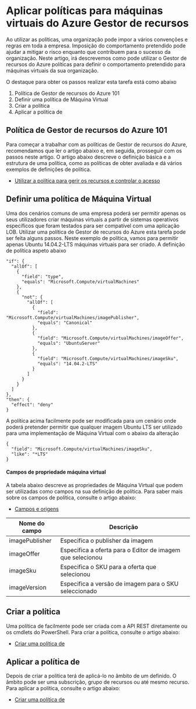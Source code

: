 <properties
    pageTitle="Aplicar políticas para máquinas virtuais do Azure Gestor de recursos | Microsoft Azure"
    description="Como aplicar uma política para uma Azure Gestor de recursos Linux Máquina Virtual"
    services="virtual-machines-linux"
    documentationCenter=""
    authors="singhkays"
    manager="timlt"
    editor=""
    tags="azure-resource-manager"/>

<tags
    ms.service="virtual-machines-linux"
    ms.workload="infrastructure-services"
    ms.tgt_pltfrm="vm-linux"
    ms.devlang="na"
    ms.topic="article"
    ms.date="04/13/2016"
    ms.author="singhkay"/>

# <a name="apply-policies-to-azure-resource-manager-virtual-machines"></a>Aplicar políticas para máquinas virtuais do Azure Gestor de recursos

Ao utilizar as políticas, uma organização pode impor a vários convenções e regras em toda a empresa. Imposição do comportamento pretendido pode ajudar a mitigar o risco enquanto que contribuem para o sucesso da organização. Neste artigo, irá descrevemos como pode utilizar o Gestor de recursos do Azure políticas para definir o comportamento pretendido para máquinas virtuais da sua organização.

O destaque para obter os passos realizar esta tarefa está como abaixo

1. Política de Gestor de recursos do Azure 101
2. Definir uma política de Máquina Virtual
3. Criar a política
4. Aplicar a política de

## <a name="azure-resource-manager-policy-101"></a>Política de Gestor de recursos do Azure 101

Para começar a trabalhar com as políticas de Gestor de recursos do Azure, recomendamos que ler o artigo abaixo e, em seguida, prosseguir com os passos neste artigo. O artigo abaixo descreve o definição básica e a estrutura de uma política, como as políticas de obter avaliada e dá vários exemplos de definições de política.

* [Utilizar a política para gerir os recursos e controlar o acesso](../resource-manager-policy.md)

## <a name="define-a-policy-for-your-virtual-machine"></a>Definir uma política de Máquina Virtual

Uma dos cenários comuns de uma empresa poderá ser permitir apenas os seus utilizadores criar máquinas virtuais a partir de sistemas operativos específicos que foram testados para ser compatível com uma aplicação LOB. Utilizar uma política de Gestor de recursos do Azure esta tarefa pode ser feita alguns passos. Neste exemplo de política, vamos para permitir apenas Ubuntu 14.04.2-LTS máquinas virtuais para ser criado. A definição de política aspeto abaixo

```
"if": {
  "allOf": [
    {
      "field": "type",
      "equals": "Microsoft.Compute/virtualMachines"
    },
    {
      "not": {
        "allOf": [
          {
            "field": "Microsoft.Compute/virtualMachines/imagePublisher",
            "equals": "Canonical"
          },
          {
            "field": "Microsoft.Compute/virtualMachines/imageOffer",
            "equals": "UbuntuServer"
          },
          {
            "field": "Microsoft.Compute/virtualMachines/imageSku",
            "equals": "14.04.2-LTS"
          }
        ]
      }
    }
  ]
},
"then": {
  "effect": "deny"
}
```

A política acima facilmente pode ser modificada para um cenário onde poderá pretender permitir que qualquer imagem Ubuntu LTS ser utilizado para uma implementação de Máquina Virtual com o abaixo da alteração

```
{
  "field": "Microsoft.Compute/virtualMachines/imageSku",
  "like": "*LTS"
}
```

#### <a name="virtual-machine-property-fields"></a>Campos de propriedade máquina virtual

A tabela abaixo descreve as propriedades de Máquina Virtual que podem ser utilizadas como campos na sua definição de política. Para saber mais sobre os campos de política, consulte o artigo abaixo:

* [Campos e origens](../resource-manager-policy.md#fields-and-sources)


| Nome do campo     | Descrição                                        |
|----------------|----------------------------------------------------|
| imagePublisher | Especifica o publisher da imagem               |
| imageOffer     | Especifica a oferta para o Editor de imagem que selecionou |
| imageSku       | Especifica o SKU para a oferta que selecionou             |
| imageVersion   | Especifica a versão de imagem para o SKU seleccionado     |

## <a name="create-the-policy"></a>Criar a política

Uma política de facilmente pode ser criada com a API REST diretamente ou os cmdlets do PowerShell. Para criar a política, consulte o artigo abaixo:

* [Criar uma política de](../resource-manager-policy.md#creating-a-policy)


## <a name="apply-the-policy"></a>Aplicar a política de

Depois de criar a política terá de aplicá-lo no âmbito de um definido. O âmbito pode ser uma subscrição, grupo de recursos ou até mesmo recurso. Para aplicar a política, consulte o artigo abaixo:

* [Criar uma política de](../resource-manager-policy.md#applying-a-policy)

